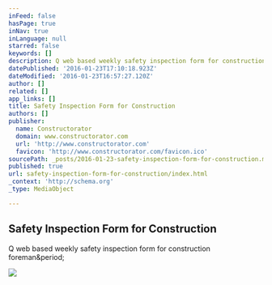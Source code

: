 ```yaml
---
inFeed: false
hasPage: true
inNav: true
inLanguage: null
starred: false
keywords: []
description: Q web based weekly safety inspection form for construction foreman.
datePublished: '2016-01-23T17:10:18.923Z'
dateModified: '2016-01-23T16:57:27.120Z'
author: []
related: []
app_links: []
title: Safety Inspection Form for Construction
authors: []
publisher:
  name: Constructorator
  domain: www.constructorator.com
  url: 'http://www.constructorator.com'
  favicon: 'http://www.constructorator.com/favicon.ico'
sourcePath: _posts/2016-01-23-safety-inspection-form-for-construction.md
published: true
url: safety-inspection-form-for-construction/index.html
_context: 'http://schema.org'
_type: MediaObject

---
```

<article style=""><h1>Safety Inspection Form for Construction</h1><p>Q web based weekly safety inspection form for construction foreman&amp;period;</p><img src="http://www.constructorator.com/uploads/2/6/0/5/26059504/6672425.png" /></article>